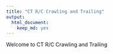 ```yaml
---
title: "CT R/C Crawling and Trailing"
output: 
  html_document: 
    keep_md: yes
---
```


Welcome to CT R/C Crawling and Trailing


